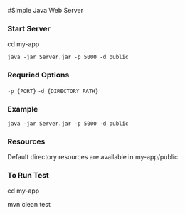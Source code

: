 #Simple Java Web Server
 
### Start Server
 cd my-app

 `java -jar Server.jar -p 5000 -d public`

### Requried Options
 `-p {PORT}`
 `-d {DIRECTORY PATH}`

### Example
 `java -jar Server.jar -p 5000 -d public`

### Resources
 Default directory resources are available in my-app/public

### To Run Test
 cd my-app
 
 mvn clean test

